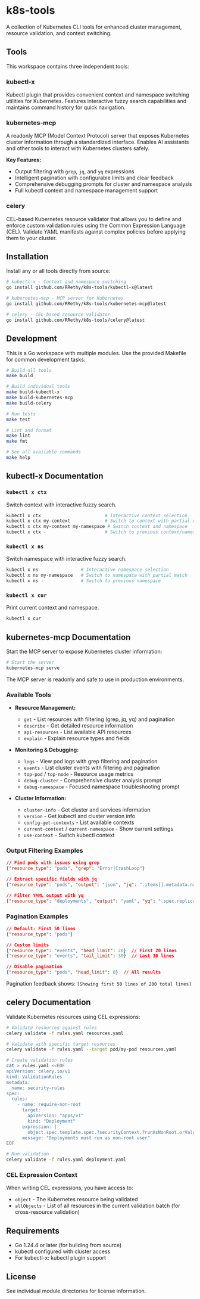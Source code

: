 # k8s-tools

A collection of Kubernetes CLI tools for enhanced cluster management, resource validation, and context switching.

## Tools

This workspace contains three independent tools:

### kubectl-x
Kubectl plugin that provides convenient context and namespace switching utilities for Kubernetes. Features interactive fuzzy search capabilities and maintains command history for quick navigation.

### kubernetes-mcp
A readonly MCP (Model Context Protocol) server that exposes Kubernetes cluster information through a standardized interface. Enables AI assistants and other tools to interact with Kubernetes clusters safely.

**Key Features:**
- Output filtering with `grep`, `jq`, and `yq` expressions
- Intelligent pagination with configurable limits and clear feedback
- Comprehensive debugging prompts for cluster and namespace analysis
- Full kubectl context and namespace management support

### celery
CEL-based Kubernetes resource validator that allows you to define and enforce custom validation rules using the Common Expression Language (CEL). Validate YAML manifests against complex policies before applying them to your cluster.

## Installation

Install any or all tools directly from source:

```bash
# kubectl-x - Context and namespace switching
go install github.com/RRethy/k8s-tools/kubectl-x@latest

# kubernetes-mcp - MCP server for Kubernetes
go install github.com/RRethy/k8s-tools/kubernetes-mcp@latest

# celery - CEL-based resource validator
go install github.com/RRethy/k8s-tools/celery@latest
```

## Development

This is a Go workspace with multiple modules. Use the provided Makefile for common development tasks:

```bash
# Build all tools
make build

# Build individual tools
make build-kubectl-x
make build-kubernetes-mcp
make build-celery

# Run tests
make test

# Lint and format
make lint
make fmt

# See all available commands
make help
```

## kubectl-x Documentation

### `kubectl x ctx`

Switch context with interactive fuzzy search.

```bash
kubectl x ctx                        # Interactive context selection
kubectl x ctx my-context             # Switch to context with partial match
kubectl x ctx my-context my-namespace # Switch context and namespace
kubectl x ctx -                      # Switch to previous context/namespace
```

### `kubectl x ns`

Switch namespace with interactive fuzzy search.

```bash
kubectl x ns                # Interactive namespace selection
kubectl x ns my-namespace   # Switch to namespace with partial match
kubectl x ns -              # Switch to previous namespace
```

### `kubectl x cur`

Print current context and namespace.

```bash
kubectl x cur
```

## kubernetes-mcp Documentation

Start the MCP server to expose Kubernetes cluster information:

```bash
# Start the server
kubernetes-mcp serve
```

The MCP server is readonly and safe to use in production environments.

### Available Tools

- **Resource Management:**
  - `get` - List resources with filtering (grep, jq, yq) and pagination
  - `describe` - Get detailed resource information
  - `api-resources` - List available API resources
  - `explain` - Explain resource types and fields

- **Monitoring & Debugging:**
  - `logs` - View pod logs with grep filtering and pagination
  - `events` - List cluster events with filtering and pagination
  - `top-pod` / `top-node` - Resource usage metrics
  - `debug-cluster` - Comprehensive cluster analysis prompt
  - `debug-namespace` - Focused namespace troubleshooting prompt

- **Cluster Information:**
  - `cluster-info` - Get cluster and services information
  - `version` - Get kubectl and cluster version info
  - `config-get-contexts` - List available contexts
  - `current-context` / `current-namespace` - Show current settings
  - `use-context` - Switch kubectl context

### Output Filtering Examples

```json
// Find pods with issues using grep
{"resource_type": "pods", "grep": "Error|CrashLoop"}

// Extract specific fields with jq
{"resource_type": "pods", "output": "json", "jq": ".items[].metadata.name"}

// Filter YAML output with yq
{"resource_type": "deployments", "output": "yaml", "yq": ".spec.replicas"}
```

### Pagination Examples

```json
// Default: First 50 lines
{"resource_type": "pods"}

// Custom limits
{"resource_type": "events", "head_limit": 20}  // First 20 lines
{"resource_type": "events", "tail_limit": 30}  // Last 30 lines

// Disable pagination
{"resource_type": "pods", "head_limit": 0}  // All results
```

Pagination feedback shows: `[Showing first 50 lines of 200 total lines]`

## celery Documentation

Validate Kubernetes resources using CEL expressions:

```bash
# Validate resources against rules
celery validate -f rules.yaml resources.yaml

# Validate with specific target resources
celery validate -f rules.yaml --target pod/my-pod resources.yaml

# Create validation rules
cat > rules.yaml <<EOF
apiVersion: celery.io/v1
kind: ValidationRules
metadata:
  name: security-rules
spec:
  rules:
    - name: require-non-root
      target:
        apiVersion: "apps/v1"
        kind: "Deployment"
      expression: |
        object.spec.template.spec.?securityContext.?runAsNonRoot.orValue(false) == true
      message: "Deployments must run as non-root user"
EOF

# Run validation
celery validate -f rules.yaml deployment.yaml
```

### CEL Expression Context

When writing CEL expressions, you have access to:
- `object` - The Kubernetes resource being validated
- `allObjects` - List of all resources in the current validation batch (for cross-resource validation)

## Requirements

- Go 1.24.4 or later (for building from source)
- kubectl configured with cluster access
- For kubectl-x: kubectl plugin support

## License

See individual module directories for license information.